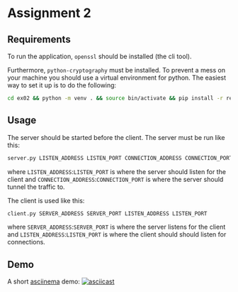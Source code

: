 # Assignment 2
## Requirements
To run the application, `openssl` should be installed (the cli tool).

Furthermore, `python-cryptography` must be installed. To prevent a mess on your machine you should use a virtual environment for python. The easiest way to set it up is to do the following:
```bash
cd ex02 && python -m venv . && source bin/activate && pip install -r requirements.txt
```
## Usage
The server should be started before the client. The server must be run like this:
```bash
server.py LISTEN_ADDRESS LISTEN_PORT CONNECTION_ADDRESS CONNECTION_PORT
```
where `LISTEN_ADDRESS`:`LISTEN_PORT` is where the server should listen for the client and `CONNECTION_ADDRESS`:`CONNECTION_PORT` is where the server should tunnel the traffic to.

The client is used like this:
```bash
client.py SERVER_ADDRESS SERVER_PORT LISTEN_ADDRESS LISTEN_PORT
```
where `SERVER_ADDRESS`:`SERVER_PORT` is where the server listens for the client and `LISTEN_ADDRESS`:`LISTEN_PORT` is where the client should should listen for connections.
## Demo
A short [asciinema](https://github.com/asciinema/asciinema) demo:
[![asciicast](https://asciinema.org/a/363289.svg)](https://asciinema.org/a/363289)
